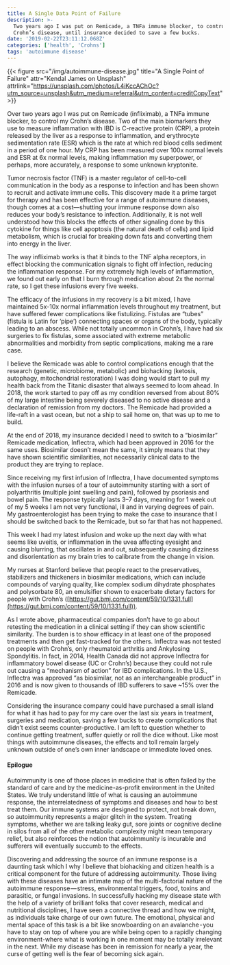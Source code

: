```yaml
---
title: A Single Data Point of Failure
description: >-
  Two years ago I was put on Remicade, a TNFa immune blocker, to control my
  Crohn’s disease, until insurance decided to save a few bucks.
date: '2019-02-22T23:11:12.068Z'
categories: ['health', 'Crohns']
tags: 'autoimmune disease'
---
```


{{< figure src="/img/autoimmune-disease.jpg" title="A Single Point of Failure" attr="Kendal James on Unsplash" attrlink="https://unsplash.com/photos/L4iKccAChOc?utm_source=unsplash&utm_medium=referral&utm_content=creditCopyText" >}}

Over two years ago I was put on Remicade (infliximab), a TNFa immune blocker, to control my Crohn’s disease. Two of the main biomarkers they use to measure inflammation with IBD is C-reactive protein (CRP), a protein released by the liver as a response to inflammation, and erythrocyte sedimentation rate (ESR) which is the rate at which red blood cells sediment in a period of one hour. My CRP has been measured over 100x normal levels and ESR at 6x normal levels, making inflammation my superpower, or perhaps, more accurately, a response to some unknown kryptonite.

Tumor necrosis factor (TNF) is a master regulator of cell-to-cell communication in the body as a response to infection and has been shown to recruit and activate immune cells. This discovery made it a prime target for therapy and has been effective for a range of autoimmune diseases, though comes at a cost—shutting your immune response down also reduces your body’s resistance to infection. Additionally, it is not well understood how this blocks the effects of other signaling done by this cytokine for things like cell apoptosis (the natural death of cells) and lipid metabolism, which is crucial for breaking down fats and converting them into energy in the liver.

The way infliximab works is that it binds to the TNF alpha receptors, in effect blocking the communication signals to fight off infection, reducing the inflammation response. For my extremely high levels of inflammation, we found out early on that I burn through medication about 2x the normal rate, so I get these infusions every five weeks.

The efficacy of the infusions in my recovery is a bit mixed, I have maintained 5x-10x normal inflammation levels throughout my treatment, but have suffered fewer complications like fistulizing. Fistulas are “tubes” (fistula is Latin for ‘pipe’) connecting spaces or organs of the body, typically leading to an abscess. While not totally uncommon in Crohn’s, I have had six surgeries to fix fistulas, some associated with extreme metabolic abnormalities and morbidity from septic complications, making me a rare case.

I believe the Remicade was able to control complications enough that the research (genetic, microbiome, metabolic) and biohacking (ketosis, autophagy, mitochondrial restoration) I was doing would start to pull my health back from the Titanic disaster that always seemed to loom ahead. In 2018, the work started to pay off as my condition reversed from about 80% of my large intestine being severely diseased to no active disease and a declaration of remission from my doctors. The Remicade had provided a life-raft in a vast ocean, but not a ship to sail home on, that was up to me to build.

At the end of 2018, my insurance decided I need to switch to a “biosimilar” Remicade medication, Inflectra, which had been approved in 2016 for the same uses. Biosimilar doesn’t mean the same, it simply means that they have shown scientific similarities, not necessarily clinical data to the product they are trying to replace.

Since receiving my first infusion of Inflectra, I have documented symptoms with the infusion nurses of a tour of autoimmunity starting with a sort of polyarthritis (multiple joint swelling and pain), followed by psoriasis and bowel pain. The response typically lasts 3–7 days, meaning for 1 week out of my 5 weeks I am not very functional, ill and in varying degrees of pain. My gastroenterologist has been trying to make the case to insurance that I should be switched back to the Remicade, but so far that has not happened.

This week I had my latest infusion and woke up the next day with what seems like uveitis, or inflammation in the uvea affecting eyesight and causing blurring, that oscillates in and out, subsequently causing dizziness and disorientation as my brain tries to calibrate from the change in vision.

My nurses at Stanford believe that people react to the preservatives, stabilizers and thickeners in biosimilar medications, which can include compounds of varying quality, like complex sodium dihydrate phosphates and polysorbate 80, an emulsifier shown to exacerbate dietary factors for people with Crohn’s ([https://gut.bmj.com/content/59/10/1331.full](https://gut.bmj.com/content/59/10/1331.full)).

As I wrote above, pharmaceutical companies don’t have to go about retesting the medication in a clinical setting if they can show scientific similarity. The burden is to show efficacy in at least one of the proposed treatments and then get fast-tracked for the others. Inflectra was not tested on people with Crohn’s, only rheumatoid arthritis and Ankylosing Spondylitis. In fact, in 2014, Health Canada did not approve Inflectra for inflammatory bowel disease (UC or Crohn’s) because they could not rule out causing a “mechanism of action” for IBD complications. In the U.S., Inflectra was approved “as biosimilar, not as an interchangeable product” in 2016 and is now given to thousands of IBD sufferers to save ~15% over the Remicade.

Considering the insurance company could have purchased a small island for what it has had to pay for my care over the last six years in treatment, surgeries and medication, saving a few bucks to create complications that didn’t exist seems counter-productive. I am left to question whether to continue getting treatment, suffer quietly or roll the dice without. Like most things with autoimmune diseases, the effects and toll remain largely unknown outside of one’s own inner landscape or immediate loved ones.

#### Epilogue

Autoimmunity is one of those places in medicine that is often failed by the standard of care and by the medicine-as-profit environment in the United States. We truly understand little of what is causing an autoimmune response, the interrelatedness of symptoms and diseases and how to best treat them. Our immune systems are designed to protect, not break down, so autoimmunity represents a major glitch in the system. Treating symptoms, whether we are talking leaky gut, sore joints or cognitive decline in silos from all of the other metabolic complexity might mean temporary relief, but also reinforces the notion that autoimmunity is incurable and sufferers will eventually succumb to the effects.

Discovering and addressing the source of an immune response is a daunting task which I why I believe that biohacking and citizen health is a critical component for the future of addressing autoimmunity. Those living with these diseases have an intimate map of the multi-factorial nature of the autoimmune response — stress, environmental triggers, food, toxins and parasitic, or fungal invasions. In successfully hacking my disease state with the help of a variety of brilliant folks that cover research, medical and nutritional disciplines, I have seen a connective thread and how we might, as individuals take charge of our own future. The emotional, physical and mental space of this task is a bit like snowboarding on an avalanche - you have to stay on top of where you are while being open to a rapidly changing environment-where what is working in one moment may be totally irrelevant in the next. While my disease has been in remission for nearly a year, the curse of getting well is the fear of becoming sick again.